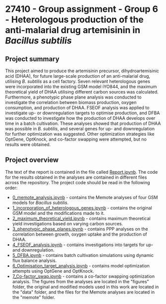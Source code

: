 # 27410 - Group assignment - Group 6 - Heterologous production of the anti-malarial drug artemisinin in _Bacillus subtilis_

## Project summary
This project aimed to produce the artemisinin precursor, dihydroartemisinic acid (DHAA), for future large-scale production of an anti-malarial drug, utilising _B. subtilis_ as a cell factory. Seven relevant heterologous genes were incorporated into the existing GSM model iYO844, and the maximum theoretical yield of DHAA utilising different carbon sources was calculated. Furthermore, a phenotypic phase plane analysis was conducted to investigate the correlation between biomass production, oxygen consumption, and production of DHAA. FSEOF analysis was applied to investigate up- or downregulation targets to optimise production, and DFBA was conducted to investigate how the production of DHAA develops over time in a batch cultivation. These analyses showed that production of DHAA was possible in _B. subtilis_, and several genes for up- and downregulation for further optimization was suggested. Other optimization strategies like OptGene, OptKnock, and co-factor swapping were attempted, but no results were obtained.

## Project overview
The text of the report is contained in the file called [Report.ipynb](Report.ipynb). The code for the results obtained in the analyses are contained in different files across the repository. The project code should be read in the following order:
- [0_memote_analysis.ipynb](0_memote_analysis.ipynb)  - contains the Memote analyses of four GSM models for _Bacillus subtilis_.
- [1_incorporation_of_heterologous_genes.ipynb](1_incorporation_of_heterologous_genes.ipynb) - contains the original GSM model and the modifications made to it.
- [2_maximum_theoretical_yield.ipynb](2_maximum_theoretical_yield.ipynb) - contains maximum theoretical yield investigations based on varying carbon sources.
- [3_phenotypic_phase_planes.ipynb](3_phenotypic_phase_planes.ipynb) - contains PPP analyses on the correlation between growth, oxygen uptake and the production of DHAA.
- [4_FSEOF_analysis.ipynb](4_FSEOF_analysis.ipynb) - contains investigations into targets for up- and downregulation.
- [5_DFBA.ipynb](5_DFBA.ipynb) - contains batch cultivation simulations using dynamic flux balance analysis.
- [6_Optimisation_target_analysis.ipynb](6_Optimisation_target_analysis.ipynb) - contains model optimization attempts using OptGene and OptKnock.
- [7_Co-factor_swap.ipynb](7_Co-factor_swap.ipynb) - contains a co-factor swapping optimization analysis. 
The figures from the analyses are located in the "figures" folder, the original and modified models used in this work are located in the "data" folder, and the files for the Memote analyses are located in the "memote" folder.
